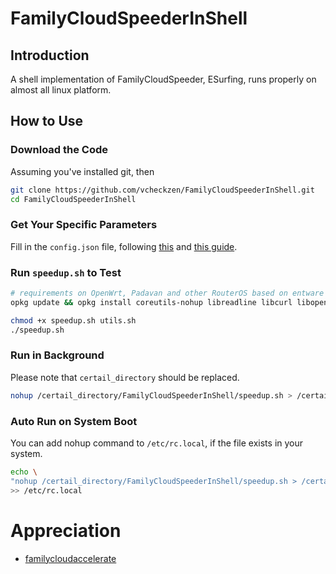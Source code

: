 # FamilyCloudSpeederInShell

## Introduction

A shell implementation of FamilyCloudSpeeder, ESurfing, runs properly on almost all linux platform.

## How to Use

### Download the Code

Assuming you've installed git, then

```bash
git clone https://github.com/vcheckzen/FamilyCloudSpeederInShell.git
cd FamilyCloudSpeederInShell
```

### Get Your Specific Parameters

Fill in the `config.json` file, following [this](https://github.com/aiyijing/familycloudaccelerate/wiki/%E5%AE%B6%E5%BA%AD%E4%BA%91%E6%89%8B%E6%9C%BA%E7%AB%AF%E6%8A%93%E5%8C%85%E6%96%B9%E6%B3%95) and [this guide](https://github.com/aiyijing/familycloudaccelerate/issues/5).

### Run `speedup.sh` to Test

```bash
# requirements on OpenWrt, Padavan and other RouterOS based on entware or optware environment
opkg update && opkg install coreutils-nohup libreadline libcurl libopenssl bash curl wget openssl-util ca-certificates ca-bundle

chmod +x speedup.sh utils.sh
./speedup.sh
```

### Run in Background

Please note that `certail_directory` should be replaced.

```bash
nohup /certail_directory/FamilyCloudSpeederInShell/speedup.sh > /certail_directory/FamilyCloudSpeederInShell/speedup.log 2>&1 &
```

### Auto Run on System Boot

You can add nohup command to `/etc/rc.local`, if the file exists in your system.

```bash
echo \
"nohup /certail_directory/FamilyCloudSpeederInShell/speedup.sh > /certail_directory/FamilyCloudSpeederInShell/speedup.log 2>&1 &" \
>> /etc/rc.local
```

# Appreciation

- [familycloudaccelerate](https://github.com/aiyijing/familycloudaccelerate)
